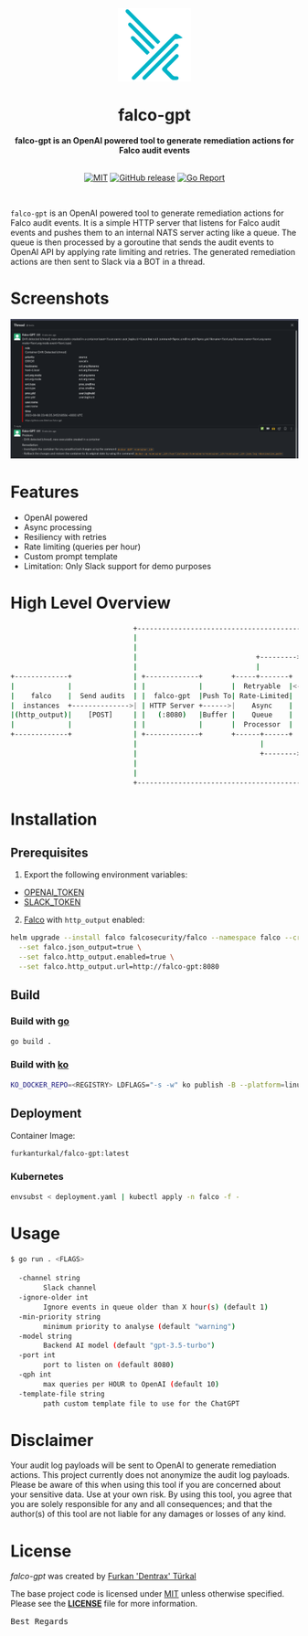 <p align="center"><a href="https://github.com/Dentrax/falco-gpt" target="_blank"><img height="128" src="https://raw.githubusercontent.com/cncf/artwork/b4216a91b2c1976c2e7fd25f62ee4d3b2126b4a6/projects/falco/icon/color/falco-icon-color.png"></a></p>

<h1 align="center">falco-gpt</h1>

<div align="center">
 <strong>
   falco-gpt is an OpenAI powered tool to generate remediation actions for Falco audit events
 </strong>
</div>

<br />

<p align="center">
  <a href="https://opensource.org/licenses/MIT"><img src="https://img.shields.io/badge/License-MIT-blue.svg?style=flat-square" alt="MIT"></a>
  <a href="https://github.com/Dentrax/falco-gpt/releases/latest"><img src="https://img.shields.io/github/release/Dentrax/falco-gpt.svg?style=flat-square" alt="GitHub release"></a>
  <a href="https://goreportcard.com/report/github.com/Dentrax/falco-gpt"><img src="https://goreportcard.com/badge/github.com/Dentrax/falco-gpt?style=flat-square" alt="Go Report"></a>
</p>

<br />

`falco-gpt` is an OpenAI powered tool to generate remediation actions for Falco audit events. It is a simple HTTP server
that listens for Falco audit events and pushes them to an internal NATS server acting like a queue. The queue is then
processed by a goroutine that sends the audit events to OpenAI API by applying rate limiting and retries. The generated
remediation actions are then sent to Slack via a BOT in a thread.

# Screenshots

![output-slack-4](./.res/output-slack-5.png)

# Features

* OpenAI powered
* Async processing
* Resiliency with retries
* Rate limiting (queries per hour)
* Custom prompt template
* Limitation: Only Slack support for demo purposes

# High Level Overview

```bash
                              +------------------------------------------------------+
                              |                                                      |
                              |                                        +----------+  |
                              |                             +--------->|          |  |
                              |                             |          |  OpenAI  |  |
+-------------+               | +-------------+       +-----+-------+  |    API   |  |
|             |               | |             |       |  Retryable  |<-+          |  |
|    falco    |  Send audits  | |  falco-gpt  |Push To| Rate-Limited|  +----------+  |
|  instances  +-------------->| | HTTP Server +------>|    Async    |                |
|(http_output)|    [POST]     | |   (:8080)   |Buffer |    Queue    |  +----------+  |
|             |               | |             |       |  Processor  |  |          |  |
+-------------+               | +-------------+       +------+------+  |  Slack   |  |
                              |                              |         |   BOT    |  |
                              |                              +-------->|          |  |
                              |                                        +----------+  |
                              |                                                      |
                              +------------------------------------------------------+
```

# Installation

## Prerequisites

1. Export the following environment variables:

- [OPENAI_TOKEN](https://platform.openai.com/account/api-keys)
- [SLACK_TOKEN](https://api.slack.com/authentication/token-types#bot)

2. [Falco](https://falco.org/docs/getting-started/installation/) with `http_output` enabled:

```bash
helm upgrade --install falco falcosecurity/falco --namespace falco --create-namespace \
  --set falco.json_output=true \
  --set falco.http_output.enabled=true \
  --set falco.http_output.url=http://falco-gpt:8080
```

## Build

### Build with [go](https://golang.org/)

```bash
go build .
```

### Build with [ko](https://github.com/ko-build/ko/)

```bash
KO_DOCKER_REPO=<REGISTRY> LDFLAGS="-s -w" ko publish -B --platform=linux/amd64 --tags latest --push=true .
````

## Deployment

Container Image:
```bash
furkanturkal/falco-gpt:latest
```

### Kubernetes

```bash
envsubst < deployment.yaml | kubectl apply -n falco -f -
```

# Usage

```bash
$ go run . <FLAGS>

  -channel string
        Slack channel
  -ignore-older int
        Ignore events in queue older than X hour(s) (default 1)
  -min-priority string
        minimum priority to analyse (default "warning")
  -model string
        Backend AI model (default "gpt-3.5-turbo")
  -port int
        port to listen on (default 8080)
  -qph int
        max queries per HOUR to OpenAI (default 10)
  -template-file string
        path custom template file to use for the ChatGPT
```

# Disclaimer

Your audit log payloads will be sent to OpenAI to generate remediation actions. This project currently does not
anonymize the audit log payloads. Please be aware of this when using this tool if you are concerned about your sensitive
data. Use at your own risk. By using this tool, you agree that you are solely responsible for any and all consequences;
and
that the author(s) of this tool are not liable for any damages or losses of any kind.

# License

*falco-gpt* was created by [Furkan 'Dentrax' Türkal](https://twitter.com/furkanturkaI)

The base project code is licensed under [MIT](https://opensource.org/licenses/MIT) unless otherwise specified. Please
see the **[LICENSE](https://github.com/Dentrax/falco-gpt/blob/main/LICENSE)** file for more information.

<kbd>Best Regards</kbd>
